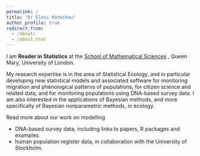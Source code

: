 ```yaml
---
permalink: /
title: "Dr Eleni Matechou"
author_profile: true
redirect_from: 
  - /about/
  - /about.html
---
```


I am **Reader in Statistics** at the [School of Mathematical Sciences](https://www.qmul.ac.uk/maths/) , Queen Mary, University of London.

My research expertise is in the area of Statistical Ecology, and in particular developing new statistical models and associated software for monitoring migration and phenological patterns of populations, for citizen science and related data, and for monitoring populations using DNA-based survey data. I am also interested in the applications of Bayesian methods, and more specifically of Bayesian nonparametric methods, in ecology.

Read more about our work on modelling

- DNA-based survey data, including links to papers, R packages and examples.
- human population register data, in collaboration with the University of Stockholm.

